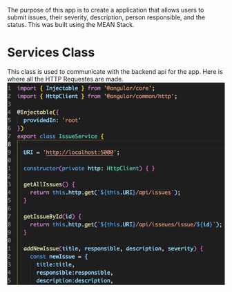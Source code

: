 The purpose of this app is to create a application that allows users to submit issues, their severity, description, person responsible, and the status. This was built using the MEAN Stack.

# Services Class
  This class is used to communicate with the backend api for the app.
  Here is where all the HTTP Requestes are made.
  ![gitsmall](services.png)
  
